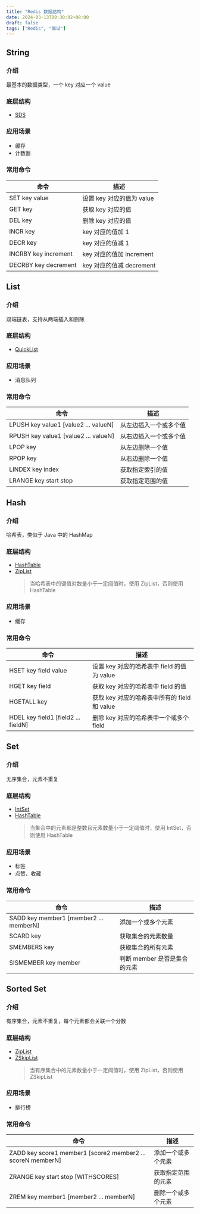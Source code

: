 ```yaml
---
title: "Redis 数据结构"
date: 2024-03-13T09:30:02+08:00
draft: false
tags: ["Redis", "面试"]
---
```

## String

### 介绍

最基本的数据类型，一个 key 对应一个 value

### 底层结构

- [SDS](/posts/redis-sds/)

### 应用场景

- 缓存
- 计数器

### 常用命令

| 命令                 | 描述                      |
| -------------------- | ------------------------- |
| SET key value        | 设置 key 对应的值为 value |
| GET key              | 获取 key 对应的值         |
| DEL key              | 删除 key 对应的值         |
| INCR key             | key 对应的值加 1          |
| DECR key             | key 对应的值减 1          |
| INCRBY key increment | key 对应的值加 increment  |
| DECRBY key decrement | key 对应的值减 decrement  |

## List

### 介绍

双端链表，支持从两端插入和删除

### 底层结构

- [QuickList](/posts/redis-quicklist/)

### 应用场景

- 消息队列

### 常用命令

| 命令                                 | 描述                   |
| ------------------------------------ | ---------------------- |
| LPUSH key value1 [value2 ... valueN] | 从左边插入一个或多个值 |
| RPUSH key value1 [value2 ... valueN] | 从右边插入一个或多个值 |
| LPOP key                             | 从左边删除一个值       |
| RPOP key                             | 从右边删除一个值       |
| LINDEX key index                     | 获取指定索引的值       |
| LRANGE key start stop                | 获取指定范围的值       |

## Hash

### 介绍

哈希表，类似于 Java 中的 HashMap

### 底层结构

- [HashTable](/posts/redis-hashtable/)
- [ZipList](/posts/redis-ziplist/)
  > 当哈希表中的键值对数量小于一定阈值时，使用 ZipList，否则使用 HashTable

### 应用场景

- 缓存

### 常用命令

| 命令                                | 描述                                         |
| ----------------------------------- | -------------------------------------------- |
| HSET key field value                | 设置 key 对应的哈希表中 field 的值为 value   |
| HGET key field                      | 获取 key 对应的哈希表中 field 的值           |
| HGETALL key                         | 获取 key 对应的哈希表中所有的 field 和 value |
| HDEL key field1 [field2 ... fieldN] | 删除 key 对应的哈希表中一个或多个 field      |

## Set

### 介绍

无序集合，元素不重复

### 底层结构

- [IntSet](/posts/redis-intset/)
- [HashTable](/posts/redis-hashtable/)
  > 当集合中的元素都是整数且元素数量小于一定阈值时，使用 IntSet，否则使用 HashTable

### 应用场景

- 标签
- 点赞、收藏

### 常用命令

| 命令                                   | 描述                         |
| -------------------------------------- | ---------------------------- |
| SADD key member1 [member2 ... memberN] | 添加一个或多个元素           |
| SCARD key                              | 获取集合的元素数量           |
| SMEMBERS key                           | 获取集合的所有元素           |
| SISMEMBER key member                   | 判断 member 是否是集合的元素 |

## Sorted Set

### 介绍

有序集合，元素不重复，每个元素都会关联一个分数

### 底层结构

- [ZipList](/posts/redis-ziplist/)
- [ZSkipList](/posts/redis-zskiplist/)
  > 当有序集合中的元素数量小于一定阈值时，使用 ZipList，否则使用 ZSkipList

### 应用场景

- 排行榜

### 常用命令

| 命令                                                        | 描述               |
| ----------------------------------------------------------- | ------------------ |
| ZADD key score1 member1 [score2 member2 ... scoreN memberN] | 添加一个或多个元素 |
| ZRANGE key start stop [WITHSCORES]                          | 获取指定范围的元素 |
| ZREM key member1 [member2 ... memberN]                      | 删除一个或多个元素 |
